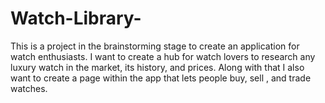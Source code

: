 # Watch-Library-
This is a project in the brainstorming stage to create an application for watch enthusiasts. I want to create a hub for watch lovers to research any luxury watch in the market, its history, and prices. Along with that I also want to create a page within the app that lets people  buy, sell , and trade watches. 
